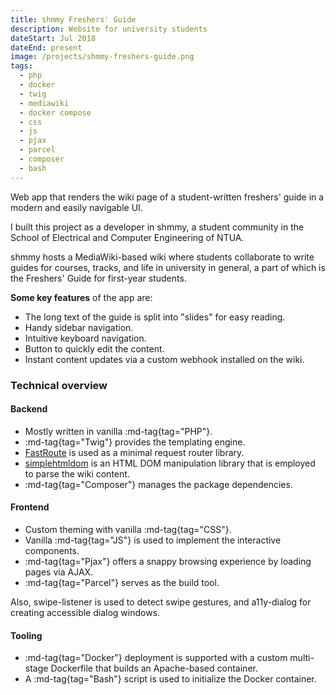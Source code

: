 ```yaml
---
title: shmmy Freshers' Guide
description: Website for university students
dateStart: Jul 2018
dateEnd: present
image: /projects/shmmy-freshers-guide.png
tags:
  - php
  - docker
  - twig
  - mediawiki
  - docker compose
  - css
  - js
  - pjax
  - parcel
  - composer
  - bash
---
```


Web app that renders the wiki page of a student-written freshers' guide in a
modern and easily navigable UI.

<!--more-->

I built this project as a developer in shmmy, a student community in the School
of Electrical and Computer Engineering of NTUA.

shmmy hosts a MediaWiki-based wiki where students collaborate to write guides
for courses, tracks, and life in university in general, a part of which is the
Freshers' Guide for first-year students.

**Some key features** of the app are:
* The long text of the guide is split into "slides" for easy reading.
* Handy sidebar navigation.
* Intuitive keyboard navigation.
* Button to quickly edit the content.
* Instant content updates via a custom webhook installed on the wiki.

### Technical overview

#### Backend

* Mostly written in vanilla :md-tag{tag="PHP"}.
* :md-tag{tag="Twig"} provides the templating engine.
* [FastRoute](https://packagist.org/packages/nikic/fast-route) is used as a
minimal request router library.
* [simplehtmldom](https://packagist.org/packages/simplehtmldom/simplehtmldom)
is an HTML DOM manipulation library that is employed to parse the wiki content.
* :md-tag{tag="Composer"} manages the package dependencies.

#### Frontend

* Custom theming with vanilla :md-tag{tag="CSS"}.
* Vanilla :md-tag{tag="JS"} is used to implement the interactive components.
* :md-tag{tag="Pjax"} offers a snappy browsing experience by loading pages via
AJAX.
* :md-tag{tag="Parcel"} serves as the build tool.

Also, swipe-listener is used to detect swipe gestures, and a11y-dialog for
creating accessible dialog windows.

#### Tooling

* :md-tag{tag="Docker"} deployment is supported with a custom multi-stage
Dockerfile that builds an Apache-based container.
* A :md-tag{tag="Bash"} script is used to initialize the Docker container.
